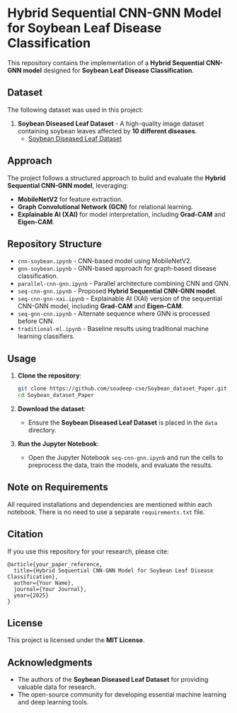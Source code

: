 # Hybrid Sequential CNN-GNN Model for Soybean Leaf Disease Classification

This repository contains the implementation of a **Hybrid Sequential CNN-GNN model** designed for **Soybean Leaf Disease Classification**.

## Dataset

The following dataset was used in this project:

1. **Soybean Diseased Leaf Dataset** - A high-quality image dataset containing soybean leaves affected by **10 different diseases**.
   - [Soybean Diseased Leaf Dataset](https://www.kaggle.com/datasets/sivm205/soybean-diseased-leaf-dataset)

## Approach

The project follows a structured approach to build and evaluate the **Hybrid Sequential CNN-GNN model**, leveraging:

- **MobileNetV2** for feature extraction.
- **Graph Convolutional Network (GCN)** for relational learning.
- **Explainable AI (XAI)** for model interpretation, including **Grad-CAM** and **Eigen-CAM**.

## Repository Structure

- `cnn-soybean.ipynb` - CNN-based model using MobileNetV2.
- `gnn-soybean.ipynb` - GNN-based approach for graph-based disease classification.
- `parallel-cnn-gnn.ipynb` - Parallel architecture combining CNN and GNN.
- `seq-cnn-gnn.ipynb` - Proposed **Hybrid Sequential CNN-GNN model**.
- `seq-cnn-gnn-xai.ipynb` - Explainable AI (XAI) version of the sequential CNN-GNN model, including **Grad-CAM** and **Eigen-CAM**.
- `seq-gnn-cnn.ipynb` - Alternate sequence where GNN is processed before CNN.
- `traditional-ml.ipynb` - Baseline results using traditional machine learning classifiers.

## Usage

1. **Clone the repository**:

   ```bash
   git clone https://github.com/soudeep-cse/Soybean_dataset_Paper.git
   cd Soybean_dataset_Paper
   ```

2. **Download the dataset**:

   - Ensure the **Soybean Diseased Leaf Dataset** is placed in the `data` directory.

3. **Run the Jupyter Notebook**:

   - Open the Jupyter Notebook `seq-cnn-gnn.ipynb` and run the cells to preprocess the data, train the models, and evaluate the results.

## Note on Requirements

All required installations and dependencies are mentioned within each notebook. There is no need to use a separate `requirements.txt` file.

## Citation

If you use this repository for your research, please cite:

```
@article{your_paper_reference,
  title={Hybrid Sequential CNN-GNN Model for Soybean Leaf Disease Classification},
  author={Your Name},
  journal={Your Journal},
  year={2025}
}
```

## License

This project is licensed under the **MIT License**.

## Acknowledgments

- The authors of the **Soybean Diseased Leaf Dataset** for providing valuable data for research.
- The open-source community for developing essential machine learning and deep learning tools.

